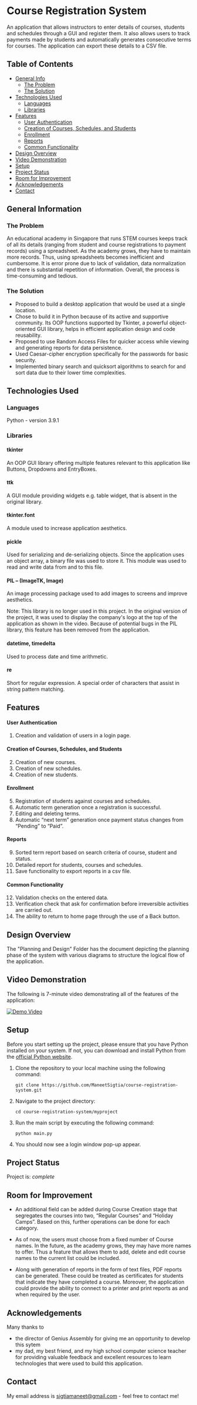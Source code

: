 # Course Registration System
An application that allows instructors to enter details of courses, students and schedules through a GUI and register them. It also allows users to track payments made by students and automatically generates consecutive terms for courses. The application can export these details to a CSV file.


## Table of Contents
* [General Info](#general-information)
  * [The Problem](#the-problem)
  * [The Solution](#the-solution)
* [Technologies Used](#technologies-used)
  * [Languages](#languages)
  * [Libraries](#libraries)
* [Features](#features)
  * [User Authentication](#user-authentication)
  * [Creation of Courses, Schedules, and Students](#creation-of-courses-schedules-and-students)
  * [Enrollment](#enrollment)
  * [Reports](#reports)
  * [Common Functionality](#common-functionality)
* [Design Overview](#design-overview)
* [Video Demonstration](#video-demonstration)
* [Setup](#setup)
* [Project Status](#project-status)
* [Room for Improvement](#room-for-improvement)
* [Acknowledgements](#acknowledgements)
* [Contact](#contact)


## General Information
### The Problem
An educational academy in Singapore that runs STEM courses keeps track of all its details (ranging from student and course registrations to payment records) using a spreadsheet. As the academy grows, they have to maintain more records. Thus, using spreadsheets becomes inefficient and cumbersome. It is error prone due to lack of validation, data normalization and there is substantial repetition of information. Overall, the process is time-consuming and tedious.

### The Solution
- Proposed to build a desktop application that would be used at a single location.
- Chose to build it in Python because of its active and supportive community. Its OOP functions supported by Tkinter, a powerful object-oriented GUI library, helps in efficient application design and code reusability.
- Proposed to use Random Access Files for quicker access while viewing and generating reports for data persistence. 
- Used Caesar-cipher encryption specifically for the passwords for basic security. 
- Implemented binary search and quicksort algorithms to search for and sort data due to their lower time complexities.


## Technologies Used
### Languages
Python - version 3.9.1

### Libraries
#### tkinter
An OOP GUI library offering multiple features relevant to this application like Buttons, Dropdowns and EntryBoxes.

#### ttk
A GUI module providing widgets e.g. table widget, that is absent in the original library.

#### tkinter.font
A module used to increase application aesthetics.

#### pickle
Used for serializing and de-serializing objects. Since the application uses an object array, a binary file was used to store it. This module was used to read and write data from and to this file.

#### PIL – (ImageTK, Image)
An image processing package used to add images to screens and improve aesthetics.

Note: This library is no longer used in this project. In the original version of the project, it was used to display the company's logo at the top of the application as shown in the video. Because of potential bugs in the PIL library, this feature has been removed from the application.

#### datetime, timedelta
Used to process date and time arithmetic.

#### re
Short for regular expression. A special order of characters that assist in string pattern matching.


## Features
#### User Authentication
1. Creation and validation of users in a login page.

#### Creation of Courses, Schedules, and Students
2. Creation of new courses.
3. Creation of new schedules.
4. Creation of new students.

#### Enrollment
5. Registration of students against courses and schedules.
6. Automatic term generation once a registration is successful.
7. Editing and deleting terms.
8. Automatic “next term” generation once payment status changes from “Pending” to “Paid”.

#### Reports
9. Sorted term report based on search criteria of course, student and status.
10. Detailed report for students, courses and schedules.
11. Save functionality to export reports in a csv file.

#### Common Functionality
12. Validation checks on the entered data.
13. Verification check that ask for confirmation before irreversible activities are carried out.
14. The ability to return to home page through the use of a Back button.


## Design Overview
The "Planning and Design" Folder has the document depicting the planning phase of the system with various diagrams to structure the logical flow of the application.


## Video Demonstration
The following is 7-minute video demonstrating all of the features of the application:

[![Demo Video](Screenshot/thumbnail.png)](https://vimeo.com/manage/videos/794941050)


## Setup

Before you start setting up the project, please ensure that you have Python installed on your system. 
If not, you can download and install Python from the [official Python website](https://www.python.org/downloads/).

1. Clone the repository to your local machine using the following command:

    ```
    git clone https://github.com/ManeetSigtia/course-registration-system.git
    ```

2. Navigate to the project directory:
    
    ```
    cd course-registration-system/myproject
    ```
  
3. Run the main script by executing the following command:

    ```
    python main.py
    ```
 
4. You should now see a login window pop-up appear.


 
## Project Status
Project is: _complete_


## Room for Improvement
- An additional field can be added during Course Creation stage that segregates the courses into two, “Regular Courses” and “Holiday Camps”. Based on this, further operations can be done for each category.

- As of now, the users must choose from a fixed number of Course names. In the future, as the academy grows, they may have more names to offer. Thus a feature that allows them to add, delete and edit course names to the current list could be included.

- Along with generation of reports in the form of text files, PDF reports can be generated. These could be treated as certificates for students that indicate they have completed a course. Moreover, the application could provide the ability to connect to a printer and print reports as and when required by the user.


## Acknowledgements
Many thanks to
- the director of Genius Assembly for giving me an opportunity to develop this sytem
- my dad, my best friend, and my high school computer science teacher for providing valuable feedback and excellent resources to learn technologies that were used to build this application.


## Contact
My email address is sigtiamaneet@gmail.com - feel free to contact me!
